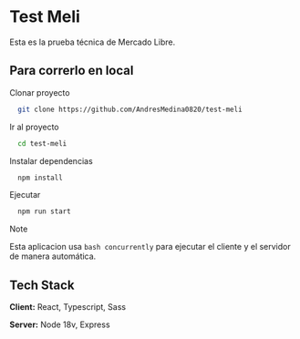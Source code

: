# Test Meli

Esta es la prueba técnica de Mercado Libre.


## Para correrlo en local

Clonar proyecto

```bash
  git clone https://github.com/AndresMedina0820/test-meli
```

Ir al proyecto

```bash
  cd test-meli
```

Instalar dependencias

```bash
  npm install
```

Ejecutar

```bash
  npm run start
```

> [!NOTE]
> Esta aplicacion usa ```bash concurrently``` para ejecutar el cliente y el servidor de manera automática.

## Tech Stack

**Client:** React, Typescript, Sass

**Server:** Node 18v, Express

